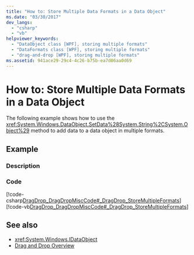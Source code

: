 ```yaml
---
title: "How to: Store Multiple Data Formats in a Data Object"
ms.date: "03/30/2017"
dev_langs: 
  - "csharp"
  - "vb"
helpviewer_keywords: 
  - "DataObject class [WPF], storing multiple formats"
  - "DataFormats class [WPF], storing multiple formats"
  - "drag-and-drop [WPF], storing multiple formats"
ms.assetid: 941ace29-29c4-4c26-b75b-ea7d06aa0d69
---
```

# How to: Store Multiple Data Formats in a Data Object
The following example shows how to use the <xref:System.Windows.DataObject.SetData%28System.String%2CSystem.Object%29> method to add data to a data object in multiple formats.  
  
## Example  
  
### Description  
  
### Code  
 [!code-csharp[DragDrop_DragDropMiscCode#_DragDrop_StoreMultipleFormats](~/samples/snippets/csharp/VS_Snippets_Wpf/DragDrop_DragDropMiscCode/CSharp/Window1.xaml.cs#_dragdrop_storemultipleformats)]
 [!code-vb[DragDrop_DragDropMiscCode#_DragDrop_StoreMultipleFormats](~/samples/snippets/visualbasic/VS_Snippets_Wpf/DragDrop_DragDropMiscCode/visualbasic/window1.xaml.vb#_dragdrop_storemultipleformats)]  
  
## See also

- <xref:System.Windows.IDataObject>
- [Drag and Drop Overview](drag-and-drop-overview.md)
